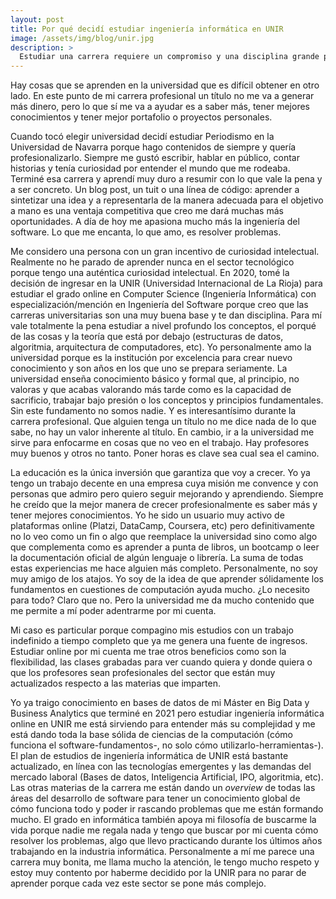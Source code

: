 ```yaml
---
layout: post
title: Por qué decidí estudiar ingeniería informática en UNIR
image: /assets/img/blog/unir.jpg
description: >
  Estudiar una carrera requiere un compromiso y una disciplina grande porque son mínimo 4 años de tu tiempo. En este post te cuento por qué estudiar esta carrera con especialización en Ingeniería del Software y por qué considero que es una buena opción entrar en una universidad online como UNIR.  <!--more-->
---
```


Hay cosas que se aprenden en la universidad que es difícil obtener en otro lado. En este punto de mi carrera profesional un título no me va a generar más dinero, pero lo que sí me va a ayudar es a saber más, tener mejores conocimientos y tener mejor portafolio o proyectos personales.

<!--more-->

Cuando tocó elegir universidad decidí estudiar Periodismo en la Universidad de Navarra porque hago contenidos de siempre y quería profesionalizarlo. Siempre me gustó escribir, hablar en público, contar historias y tenía curiosidad por entender el mundo que me rodeaba. Terminé esa carrera y aprendí muy duro a resumir con lo que vale la pena y a ser concreto. Un blog post, un tuit o una línea de código: aprender a sintetizar una idea y a representarla de la manera adecuada para el objetivo a mano es una ventaja competitiva que creo me dará muchas más oportunidades. A día de hoy me apasiona mucho más la ingeniería del software. Lo que me encanta, lo que amo, es resolver problemas.

Me considero una persona con un gran incentivo de curiosidad intelectual. Realmente no he parado de aprender nunca en el sector tecnológico porque tengo una auténtica curiosidad intelectual. En 2020, tomé la decisión de ingresar en la UNIR (Universidad Internacional de La Rioja) para estudiar el grado online en Computer Science (Ingeniería Informática) con especialización/mención en Ingeniería del Software porque creo que las carreras universitarias son una muy buena base y te dan disciplina. Para mí vale totalmente la pena estudiar a nivel profundo los conceptos, el porqué de las cosas y la teoría que está por debajo (estructuras de datos, algoritmia, arquitectura de computadores, etc). Yo personalmente amo la universidad porque es la institución por excelencia para crear nuevo conocimiento y son años en los que uno se prepara seriamente. La universidad enseña conocimiento básico y formal que, al principio, no valoras y que acabas valorando más tarde como es la capacidad de sacrificio, trabajar bajo presión o los conceptos y principios fundamentales. Sin este fundamento no somos nadie. Y es interesantísimo durante la carrera profesional. Que alguien tenga un título no me dice nada de lo que sabe, no hay un valor inherente al título. En cambio, ir a la universidad me sirve para enfocarme en cosas que no veo en el trabajo. Hay profesores muy buenos y otros no tanto. Poner horas es clave sea cual sea el camino. 

La educación es la única inversión que garantiza que voy a crecer. Yo ya tengo un trabajo decente en una empresa cuya misión me convence y con personas que admiro pero quiero seguir mejorando y aprendiendo. Siempre he creído que la mejor manera de crecer profesionalmente es saber más y tener mejores conocimientos. Yo he sido un usuario muy activo de plataformas online (Platzi, DataCamp, Coursera, etc) pero definitivamente no lo veo como un fin o algo que reemplace la universidad sino como algo que complementa como es aprender a punta de libros, un bootcamp o leer la documentación oficial de algún lenguaje o librería. La suma de todas estas experiencias me hace alguien más completo. Personalmente, no soy muy amigo de los atajos. Yo soy de la idea de que aprender sólidamente los fundamentos en cuestiones de computación ayuda mucho. ¿Lo necesito para todo? Claro que no. Pero la universidad me da mucho contenido que me permite a mí poder adentrarme por mi cuenta.

Mi caso es particular porque compagino mis estudios con un trabajo indefinido a tiempo completo que ya me genera una fuente de ingresos. Estudiar online por mi cuenta me trae otros beneficios como son la flexibilidad, las clases grabadas para ver cuando quiera y donde quiera o que los profesores sean profesionales del sector que están muy actualizados respecto a las materias que imparten.

Yo ya traigo conocimiento en bases de datos de mi Máster en Big Data y Business Analytics que terminé en 2021 pero estudiar ingeniería informática online en UNIR me está sirviendo para entender más su complejidad y me está dando toda la base sólida de ciencias de la computación (cómo funciona el software-fundamentos-, no solo cómo utilizarlo-herramientas-). El plan de estudios de ingeniería informática de UNIR está bastante actualizado, en línea con las tecnologías emergentes y las demandas del mercado laboral (Bases de datos, Inteligencia Artificial, IPO, algoritmia, etc). Las otras materias de la carrera me están dando un *overview* de todas las áreas del desarrollo de software para tener un conocimiento global de cómo funciona todo y poder ir rascando problemas que me están formando mucho. El grado en informática también apoya mi filosofía de buscarme la vida porque nadie me regala nada y tengo que buscar por mi cuenta cómo resolver los problemas, algo que llevo practicando durante los últimos años trabajando en la industria informática. Personalmente a mí me parece una carrera muy bonita, me llama mucho la atención, le tengo mucho respeto y estoy muy contento por haberme decidido por la UNIR para no parar de aprender porque cada vez este sector se pone más complejo.
